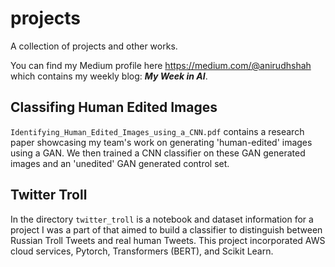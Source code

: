 # projects

A collection of projects and other works.

You can find my Medium profile here https://medium.com/@anirudhshah which contains my weekly blog: ***My Week in AI***. 

## Classifing Human Edited Images
`Identifying_Human_Edited_Images_using_a_CNN.pdf` contains a research paper showcasing my team's work on generating 'human-edited' images using a GAN. We then trained a CNN classifier on these GAN generated images and an 'unedited' GAN generated control set. 

## Twitter Troll
In the directory `twitter_troll` is a notebook and dataset information for a project I was a part of that aimed to build a classifier to distinguish between Russian Troll Tweets and real human Tweets. This project incorporated AWS cloud services, Pytorch, Transformers (BERT), and Scikit Learn.
